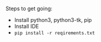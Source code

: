 Steps to get going:
- Install python3, python3-tk, pip
- Install IDE
- `pip install -r reqirements.txt`
